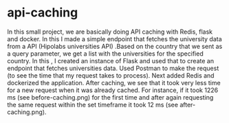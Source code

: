 # api-caching
In this small project, we are basically doing API caching with Redis, flask and docker. In this I made a simple endpoint that fetches the university data from a API (Hipolabs universities API) .Based on the country that we sent as a query parameter, we get a list with the universities for the specified country.
In this , I created an instance of Flask and used that to create an endpoint that fetches universities data. Used Postman to make the request (to see the time that my request takes to process). Next added Redis and dockerized the application.
After caching, we see that it took very less time for a new request when it was already cached. For instance, if it took 1226 ms (see before-caching.png) for the first time and after again requesting the same request within the set timeframe it took 12 ms (see after-caching.png).
